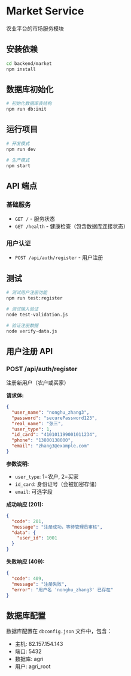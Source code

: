 # Market Service

农业平台的市场服务模块

## 安装依赖

```bash
cd backend/market
npm install
```

## 数据库初始化

```bash
# 初始化数据库表结构
npm run db:init
```

## 运行项目

```bash
# 开发模式
npm run dev

# 生产模式
npm start
```

## API 端点

### 基础服务
- `GET /` - 服务状态
- `GET /health` - 健康检查（包含数据库连接状态）

### 用户认证
- `POST /api/auth/register` - 用户注册

## 测试

```bash
# 测试用户注册功能
npm run test:register

# 测试输入验证
node test-validation.js

# 验证注册数据
node verify-data.js
```

## 用户注册 API

### POST /api/auth/register

注册新用户（农户或买家）

**请求体:**
```json
{
  "user_name": "nonghu_zhang3",
  "password": "securePassword123", 
  "real_name": "张三",
  "user_type": 1,
  "id_card": "410101199001011234",
  "phone": "13800138000",
  "email": "zhang3@example.com"
}
```

**参数说明:**
- `user_type`: 1=农户, 2=买家
- `id_card`: 身份证号（会被加密存储）
- `email`: 可选字段

**成功响应 (201):**
```json
{
  "code": 201,
  "message": "注册成功，等待管理员审核",
  "data": {
    "user_id": 1001
  }
}
```

**失败响应 (409):**
```json
{
  "code": 409,
  "message": "注册失败",
  "error": "用户名 'nonghu_zhang3' 已存在"
}
```

## 数据库配置

数据库配置在 `dbconfig.json` 文件中，包含：

- 主机: 82.157.154.143
- 端口: 5432
- 数据库: agri
- 用户: agri_root
